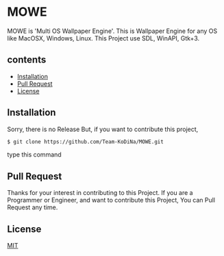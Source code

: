 #  MOWE
MOWE is 'Multi OS Wallpaper Engine'. This is Wallpaper Engine for any OS like MacOSX, Windows, Linux.
This Project use SDL, WinAPI, Gtk+3.

## contents
- [Installation](#Installation)
- [Pull Request](#Pull-Reqeust)
- [License](#License)

## Installation
Sorry, there is no Release
But, if you want to contribute this project,
```bash
$ git clone https://github.com/Team-KoDiNa/MOWE.git
```
type this command

## Pull Request
Thanks for your interest in contributing to this Project.
If you are a Programmer or Engineer, and want to contribute this Project, You can Pull Request any time.

## License 
[MIT](https://choosealicense.com/licenses/mit/)

